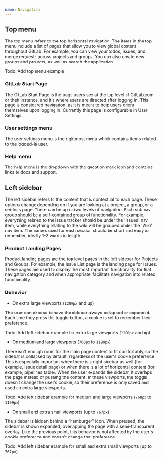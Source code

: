```yaml
---
name: Navigation
---
```



## Top menu

The top menu refers to the top horizontal navigation. The items in the top menu include a list of pages that allow you to view global content throughout GitLab. For example, you can view your todos, issues, and merge requests across projects and groups. You can also create new groups and projects, as well as search the application.

Todo: Add top menu example

### GitLab Start Page
The GitLab Start Page is the page users see at the top level of GitLab.com or their instance, and it's where users are directed after logging in. This page is considered navigation, as it is meant to help users orient themselves upon logging in. Currently this page is configurable in User Settings.

### User settings menu
The user settings menu is the rightmost menu which contains items related to the logged-in user.

### Help menu
The help menu is the dropdown with the question mark icon and contains links to docs and support. 

## Left sidebar
The left sidebar refers to the content that is contextual to each page. These options change depending on if you are looking at a project, a group, or a settings page. There can be up to two levels of navigation. Each sub nav group should be a self-contained group of functionality. For example, everything related to the issue tracker should be under the 'Issues' nav item, while everything relating to the wiki will be grouped under the 'Wiki' nav item. The names used for each section should be short and easy to remember, ideally 1-2 words in length.

### Product Landing Pages
Product landing pages are the top level pages in the left sidebar for Projects and Groups. For example, the Issue List page is the landing page for issues. These pages are used to display the most important functionality for that navigation category and when appropriate, facilitate navigation into related functionality.

### Behavior 

- On extra large viewports (`1200px` and up)

The user can choose to have the sidebar always collapsed or expanded. Each time they press the toggle button, a cookie is set to remember their preference.

Todo: Add left sidebar example for extra large viewports (`1200px` and up)

- On medium and large viewports (`768px` to `1199px`)

There isn't enough room for the main page content to fit comfortably, so the sidebar is collapsed by default, regardless of the user's cookie preference. This is especially important when there is a right sidebar as well (for example, issue detail page) or when there is a lot of horizontal content (for example, pipelines table). When the user expands the sidebar, it overlaps the page instead of pushing the content. In these viewports, the toggle doesn't change the user's cookie, so their preference is only saved and used on extra large viewports.

Todo: Add left sidebar example for medium and large viewports (`768px` to `1199px`)

- On small and extra small viewports (up to `767px`)

The sidebar is hidden behind a “hamburger” icon. When pressed, the sidebar is shown expanded, overlapping the page with a semi-transparent overlay. Like the previous point, this behavior is not affected by the user's cookie preference and doesn't change that preference.

Todo: Add left sidebar example for small and extra small viewports (up to `767px`)

